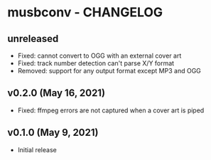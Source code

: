# musbconv - CHANGELOG


## unreleased

- Fixed: cannot convert to OGG with an external cover art
- Fixed: track number detection can't parse X/Y format
- Removed: support for any output format except MP3 and OGG


## v0.2.0 (May 16, 2021)

- Fixed: ffmpeg errors are not captured when a cover art is piped


## v0.1.0 (May 9, 2021)

- Initial release
